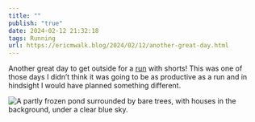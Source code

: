 ```yaml
---
title: ""
publish: "true"
date: 2024-02-12 21:32:18
tags: Running
url: https://ericmwalk.blog/2024/02/12/another-great-day.html
---
```


Another great day to get outside for a [run](https://strava.com/activities/10749480312) with shorts! This was one of those days I didn’t think it was going to be as productive as a run and in hindsight I would have planned something different.

![A partly frozen pond surrounded by bare trees, with houses in the background, under a clear blue sky.](https://ericmwalk.blog/uploads/2024/img-7849.jpeg)